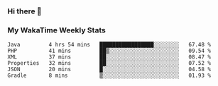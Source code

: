 ### Hi there 👋

<!--
**royschrauwen/royschrauwen** is a ✨ _special_ ✨ repository because its `README.md` (this file) appears on your GitHub profile.

Here are some ideas to get you started:

- 🔭 I’m currently working on ...
- 🌱 I’m currently learning ...
- 👯 I’m looking to collaborate on ...
- 🤔 I’m looking for help with ...
- 💬 Ask me about ...
- 📫 How to reach me: ...
- 😄 Pronouns: ...
- ⚡ Fun fact: ...
-->


### My WakaTime Weekly Stats
<!--START_SECTION:waka-->

```text
Java         4 hrs 54 mins   █████████████████░░░░░░░░   67.48 %
PHP          41 mins         ██▒░░░░░░░░░░░░░░░░░░░░░░   09.54 %
XML          37 mins         ██░░░░░░░░░░░░░░░░░░░░░░░   08.47 %
Properties   32 mins         ██░░░░░░░░░░░░░░░░░░░░░░░   07.52 %
JSON         20 mins         █░░░░░░░░░░░░░░░░░░░░░░░░   04.58 %
Gradle       8 mins          ▒░░░░░░░░░░░░░░░░░░░░░░░░   01.93 %
```

<!--END_SECTION:waka-->
